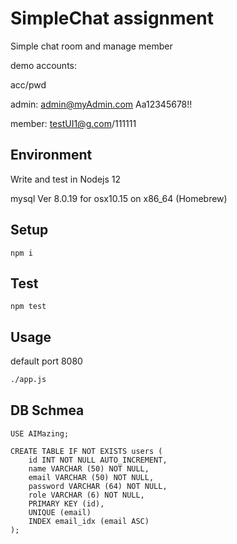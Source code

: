 # SimpleChat assignment

Simple chat room and manage member

demo accounts:

acc/pwd

admin: admin@myAdmin.com Aa12345678!!

member: testUI1@g.com/111111

## Environment

Write and test in Nodejs 12

mysql  Ver 8.0.19 for osx10.15 on x86_64 (Homebrew)

## Setup

```
npm i
```

## Test

```
npm test
```

## Usage

default port 8080

```bash
./app.js
```

## DB Schmea

```
USE AIMazing;

CREATE TABLE IF NOT EXISTS users (
    id INT NOT NULL AUTO_INCREMENT,
    name VARCHAR (50) NOT NULL,
    email VARCHAR (50) NOT NULL,
    password VARCHAR (64) NOT NULL,
    role VARCHAR (6) NOT NULL,
    PRIMARY KEY (id),
    UNIQUE (email)
    INDEX email_idx (email ASC)
);
```
